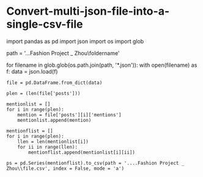 # Convert-multi-json-file-into-a-single-csv-file

import pandas as pd
import json
import os
import glob

path = '...Fashion Project _ Zhou\\foldername'

for filename in glob.glob(os.path.join(path, '*.json')):
    with open(filename) as f:
        data = json.load(f)
        
    file = pd.DataFrame.from_dict(data)
    
    plen = (len(file['posts']))
    
    mentionlist = []
    for i in range(plen):
        mention = file['posts'][i]['mentions']
        mentionlist.append(mention)
    
    mentionflist = []
    for i in range(plen):
        llen = len(mentionlist[i])
        for ii in range(llen):
            mentionflist.append(mentionlist[i][ii])
    
    ps = pd.Series(mentionflist).to_csv(path = '....Fashion Project _ Zhou\\file.csv', index = False, mode = 'a')
